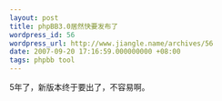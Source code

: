 ```yaml
---
layout: post
title: phpBB3.0居然快要发布了
wordpress_id: 56
wordpress_url: http://www.jiangle.name/archives/56
date: 2007-09-20 17:16:59.000000000 +08:00
tags: phpbb tool
---
```

5年了，新版本终于要出了，不容易啊。
